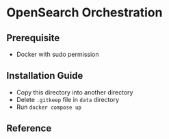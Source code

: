 # OpenSearch Orchestration

## Prerequisite
- Docker with sudo permission

## Installation Guide
- Copy this directory into another directory
- Delete `.gitkeep` file in `data` directory
- Run `docker compose up`

## Reference
